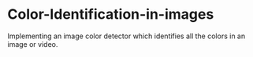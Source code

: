 # Color-Identification-in-images
Implementing an image color detector which identifies all the colors in an image or video. 
